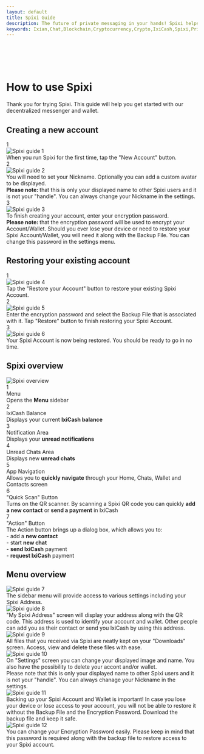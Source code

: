 ```yaml
---
layout: default
title: Spixi Guide
description: The future of private messaging in your hands! Spixi helps you keep your conversations completely private!
keywords: Ixian,Chat,Blockchain,Cryptocurrency,Crypto,IxiCash,Spixi,Private
---
```

<div class="bg-success d-flex align-items-center" style="padding-bottom: 60px;">
</div>
<div class="container">
    <h1 class="text-center downloadsTitle">How to use Spixi</h1>
    <p class="text-center downloadsSubTitle">
        Thank you for trying Spixi. This guide will help you get started with our decentralized messenger and wallet.
    </p>
    <div class="divider"></div>
    <h2 class="guide">Creating a new account</h2>
    <div class="row">
        <div class="col-xl-4 mb-3 guideBox">
            <div class="guidePageIndicator">1</div>
            <img src="assets/img/guide/SpixiCreate.png" alt="Spixi guide 1"/>
            <div class="guideText">When you run Spixi for the first time, tap the "New Account" button.</div>
        </div>
        <div class="col-xl-4 mb-3 guideBoxNoBg">
            <div class="guidePageIndicator">2</div>
            <img src="assets/img/guide/Spixi2.png" alt="Spixi guide 2"/>
            <div class="guideText">You will need to set your Nickname. Optionally you can add a custom avatar to be displayed.</div>
            <div class="guideSubText">
                <strong>Please note: </strong>
                that this is only your displayed name to other Spixi users and it is not your "handle". You can always change your Nickname in the settings.
            </div>
        </div>
        <div class="col-xl-4 mb-3 guideBox">
            <div class="guidePageIndicator">3</div>
            <img src="assets/img/guide/Spixi3.png" alt="Spixi guide 3"/>
            <div class="guideText">To finish creating your account, enter your encryption password.</div>
            <div class="guideSubText">
                <strong>Please note: </strong>
                that the encryption password will be used to encrypt your Account/Wallet.
                Should you ever lose your device or need to restore your Spixi Account/Wallet, you will need it along with the Backup File.
                You can change this password in the settings menu.
            </div>
        </div>
    </div>
    <div class="divider"></div>
    <h2 class="guide">Restoring your existing account</h2>
    <div class="row">
        <div class="col-xl-4 mb-3 guideBoxNoBg">
            <div class="guidePageIndicator">1</div>
            <img src="assets/img/guide/SpixiRestore.png" alt="Spixi guide 4"/>
            <div class="guideText">Tap the "Restore your Account" button to restore your existing Spixi Account.</div>
        </div>
        <div class="col-xl-4 mb-3 guideBox">
            <div class="guidePageIndicator">2</div>
            <img src="assets/img/guide/Spixi4.png" alt="Spixi guide 5"/>
            <div class="guideText">Enter the encryption password and select the Backup File that is associated with it. Tap "Restore" button to finish restoring your Spixi Account.</div>
        </div>
        <div class="col-xl-4 mb-3 guideBoxNoBg">
            <div class="guidePageIndicator">3</div>
            <img src="assets/img/guide/Spixi5.png" alt="Spixi guide 6"/>
            <div class="guideText">Your Spixi Account is now being restored. You should be ready to go in no time.</div>
        </div>
    </div>
    <div class="divider"></div>
    <h2 class="guide">Spixi overview</h2>
    <div class="row guideOverviewBox">
        <div class="col-xs-auto mr-3">
            <img src="assets/img/guide/Overview1.png" alt="Spixi overview"/>
        </div>
        <div class="col">
            <div class="row">
                <div class="col-xl-5 mb-3 guideOverviewTitle">
                    <div class="overviewSectionIndicator">1</div>
                    Menu
                </div>
                <div class="col-xl-7 mb-3 guideOverviewDescription">
                    Opens the <strong>Menu</strong> sidebar
                </div>
            </div>
            <div class="row">
                <div class="col-xl-5 mb-3 guideOverviewTitle">
                    <div class="overviewSectionIndicator">2</div>
                    IxiCash Balance
                </div>
                <div class="col-xl-7 mb-3 guideOverviewDescription">
                    Displays your current <strong>IxiCash balance</strong>
                </div>
            </div>
            <div class="row">
                <div class="col-xl-5 mb-3 guideOverviewTitle">
                    <div class="overviewSectionIndicator">3</div>
                    Notification Area
                </div>
                <div class="col-xl-7 mb-3 guideOverviewDescription">
                    Displays your <strong>unread notifications</strong>
                </div>
            </div>
            <div class="row">
                <div class="col-xl-5 mb-3 guideOverviewTitle">
                    <div class="overviewSectionIndicator">4</div>
                    Unread Chats Area
                </div>
                <div class="col-xl-7 mb-3 guideOverviewDescription">
                    Displays new <strong>unread chats</strong>
                </div>
            </div>
            <div class="row">
                <div class="col-xl-5 mb-3 guideOverviewTitle">
                    <div class="overviewSectionIndicator">5</div>
                    App Navigation
                </div>
                <div class="col-xl-7 mb-3 guideOverviewDescription">
                    Allows you to <strong>quickly navigate</strong> through your Home, Chats, Wallet and Contacts screen
                </div>
            </div>
            <div class="row">
                <div class="col-xl-5 mb-3 guideOverviewTitle">
                    <div class="overviewSectionIndicator">6</div>
                    "Quick Scan" Button
                </div>
                <div class="col-xl-7 mb-3 guideOverviewDescription">
                    Turns on the QR scanner. By scanning a Spixi QR code you can quickly <strong>add a new contact</strong> or <strong>send a payment</strong> in IxiCash
                </div>
            </div>
            <div class="row">
                <div class="col-xl-5 mb-3 guideOverviewTitle">
                    <div class="overviewSectionIndicator">7</div>
                    "Action" Button
                </div>
                <div class="col-xl-7 mb-3 guideOverviewDescription">
                    The Action button brings up a dialog box, which allows you to:<br/>
                    - add a <strong>new contact</strong><br/>
                    - start <strong>new chat</strong><br/>
                    - <strong>send IxiCash</strong> payment<br/>
                    - <strong>request IxiCash</strong> payment<br/>
                </div>
            </div>
        </div>
    </div>
    <div class="divider"></div>
    <h2 class="guide">Menu overview</h2>
    <div class="row">
        <div class="col-xl-4 mb-3 guideBoxNoBg">
            <img src="assets/img/guide/Spixi6.png" alt="Spixi guide 7"/>
            <div class="guideText">The sidebar menu will provide access to various settings including your Spixi Address.</div>
        </div>
        <div class="col-xl-4 mb-3 guideBox">
            <img src="assets/img/guide/Spixi7.png" alt="Spixi guide 8"/>
            <div class="guideText">"My Spixi Address" screen will display your address along with the QR code. This address is used to identify your account and wallet. Other people can add you as their contact or send you IxiCash by using this address.</div>
        </div>
        <div class="col-xl-4 mb-3 guideBoxNoBg">
            <img src="assets/img/guide/Spixi8.png" alt="Spixi guide 9"/>
            <div class="guideText">All files that you received via Spixi are neatly kept on your "Downloads" screen. Access, view and delete these files with ease.</div>
        </div>
        <div class="col-xl-4 mb-3 guideBox">
            <img src="assets/img/guide/Spixi9.png" alt="Spixi guide 10"/>
            <div class="guideText">On "Settings" screen you can change your displayed image and name. You also have the possibility to delete your accont and/or wallet.</div>
            <div class="guideSubText">
                Please note that this is only your displayed name to other Spixi users and it is not your "handle". You can always chanage your Nickname in the settings.
            </div>
        </div>
        <div class="col-xl-4 mb-3 guideBoxNoBg">
            <img src="assets/img/guide/Spixi10.png" alt="Spixi guide 11"/>
            <div class="guideText">Backing up your Spixi Account and Wallet is important!
                In case you lose your device or lose access to your account, you will not be able to restore it without the Backup File and the Encryption Password.
                Download the backup file and keep it safe.
            </div>
        </div>
        <div class="col-xl-4 mb-3 guideBox">
            <img src="assets/img/guide/Spixi11.png" alt="Spixi guide 12"/>
            <div class="guideText">You can change your Encryption Password easily.
                Please keep in mind that this password is required along with the backup file to restore access to your Spixi account.
            </div>
        </div>
    </div>
    <div class="divider"></div>
</div>

